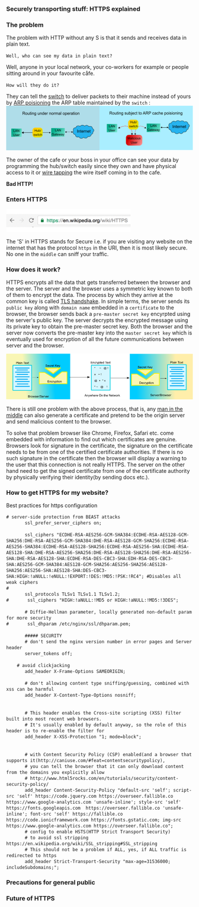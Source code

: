 ### Securely transporting stuff: HTTPS explained


### The problem
The problem with HTTP without any S is that it sends and receives data in plain text. 

`Well, who can see my data in plain text?`

Well, anyone in your local network, your co-workers for example or people sitting around in your favourite cåfe. 

`How will they do it?`

They can tell the [switch](https://en.wikipedia.org/wiki/Network_switch) to deliver packets to their machine instead of yours by [ARP poisioning](https://en.wikipedia.org/wiki/ARP_spoofing) the ARP table maintained by the `switch` :
![ARP poisioning](/img/arp.png)

The owner of the cafe or your boss in your office can see your data by programming the hub/switch easily since they own and have physical access to it or [wire tapping](https://en.wikipedia.org/wiki/Fiber_tapping) the wire itself coming in to the cafe.

**Bad HTTP!**


### Enters HTTPS

![https](/img/https.gif) 

The 'S' in HTTPS stands for Secure i.e. if you are visiting any website on the internet that has the protocol `https` in the URI, then it is most likely secure. No one in the `middle` can sniff your traffic.

### How does it work?
HTTPS encrypts all the data that gets transferred between the browser and the server. The server and the browser uses a symmetric key known to both of them to encrypt the data. The process by which they arrive at the common key is called [TLS handshake](https://en.wikipedia.org/wiki/Transport_Layer_Security#TLS_handshake). In simple terms, the server sends its `public key` along with `domain name` embedded in a `certificate` to the browser, the browser sends back a `pre-master secret key` encyrpted using the server's public key. The server decrypts the encrypted message using its private key to obtain the pre-master secret key. Both the browser and the server now converts the pre-master key into the `master secret key` which is eventually used for encryption of all the future communications between server and the browser.

![Encryption](/img/encryption.png)

There is still one problem with the above process, that is, any [man in the middle](https://en.wikipedia.org/wiki/Man-in-the-middle_attack) can also generate a certificate and pretend to be the origin server and send malicious content to the browser. 

To solve that problem browser like Chrome, Firefox, Safari etc. come embedded with information to find out which certificates are genuine. Browsers look for signature in the certificate, the signature on the certificate needs to be from one of the certified certificate authorities. If there is no such signature in the certificate then the browser will display a warning to the user that this connection is not really HTTPS. The server on the other hand need to get the signed certificate from one of the certificate authority by physically verifying their identity(by sending docs etc.).

### How to get HTTPS for my website?

Best practices for https configuration
```
# server-side protection from BEAST attacks
       ssl_prefer_server_ciphers on;

       ssl_ciphers "ECDHE-RSA-AES256-GCM-SHA384:ECDHE-RSA-AES128-GCM-SHA256:DHE-RSA-AES256-GCM-SHA384:DHE-RSA-AES128-GCM-SHA256:ECDHE-RSA-AES256-SHA384:ECDHE-RSA-AES128-SHA256:ECDHE-RSA-AES256-SHA:ECDHE-RSA-AES128-SHA:DHE-RSA-AES256-SHA256:DHE-RSA-AES128-SHA256:DHE-RSA-AES256-SHA:DHE-RSA-AES128-SHA:ECDHE-RSA-DES-CBC3-SHA:EDH-RSA-DES-CBC3-SHA:AES256-GCM-SHA384:AES128-GCM-SHA256:AES256-SHA256:AES128-SHA256:AES256-SHA:AES128-SHA:DES-CBC3-SHA:HIGH:!aNULL:!eNULL:!EXPORT:!DES:!MD5:!PSK:!RC4"; #Disables all weak ciphers
#
       ssl_protocols TLSv1 TLSv1.1 TLSv1.2;
#       ssl_ciphers "HIGH:!aNULL:!MD5 or HIGH:!aNULL:!MD5:!3DES";

       # Diffie-Hellman parameter, locally generated non-default param for more security
#       ssl_dhparam /etc/nginx/ssl/dhparam.pem;

       ##### SECURITY
       # don't send the nginx version number in error pages and Server header
       server_tokens off;

	# avoid clickjacking
       add_header X-Frame-Options SAMEORIGIN;

       # don't allowing content type sniffing/guessing, combined with xss can be harmful
       add_header X-Content-Type-Options nosniff;


       # This header enables the Cross-site scripting (XSS) filter built into most recent web browsers.
       # It's usually enabled by default anyway, so the role of this header is to re-enable the filter for
       add_header X-XSS-Protection "1; mode=block";


       # with Content Security Policy (CSP) enabled(and a browser that supports it(http://caniuse.com/#feat=contentsecuritypolicy),
       # you can tell the browser that it can only download content from the domains you explicitly allow
       # http://www.html5rocks.com/en/tutorials/security/content-security-policy/
       add_header Content-Security-Policy "default-src 'self'; script-src 'self' https://code.jquery.com https://overseer.fallible.co https://www.google-analytics.com 'unsafe-inline'; style-src 'self' https://fonts.googleapis.com  https://overseer.fallible.co 'unsafe-inline'; font-src 'self' https://fallible.co https://code.ionicframework.com https://fonts.gstatic.com; img-src https://www.google-analytics.com https://overseer.fallible.co";
       # config to enable HSTS(HTTP Strict Transport Security)
       # to avoid ssl stripping https://en.wikipedia.org/wiki/SSL_stripping#SSL_stripping
       # This should not be a problem if ALL, yes, if ALL traffic is redirected to https
       add_header Strict-Transport-Security "max-age=31536000; includeSubdomains;";
```
### Precautions for general public
### Future of HTTPS

